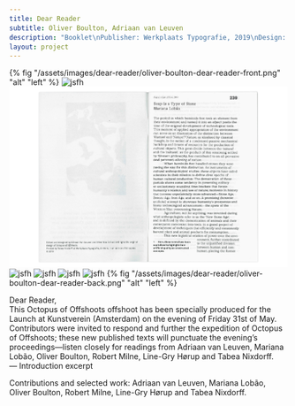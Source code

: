 ```yaml
---
title: Dear Reader
subtitle: Oliver Boulton, Adriaan van Leuven
description: "Booklet\nPublisher: Werkplaats Typografie, 2019\nDesign: Adriaan Van Leuven, Oliver Boulton\nEdition of 50, 36pp\nDigital, stapled, 120 × 235mm"
layout: project
---
```

{% fig "/assets/images/dear-reader/oliver-boulton-dear-reader-front.png" "alt" "left" %}
![jsfh](/assets/images/dear-reader/oliver-boulton-dear-reader-1.png)
![jsfh](/assets/images/dear-reader/oliver-boulton-dear-reader-2.png)
![jsfh](/assets/images/dear-reader/oliver-boulton-dear-reader-3.png)
![jsfh](/assets/images/dear-reader/oliver-boulton-dear-reader-4.png)
![jsfh](/assets/images/dear-reader/oliver-boulton-dear-reader-5.png)
![jsfh](/assets/images/dear-reader/oliver-boulton-dear-reader-6.png)
{% fig "/assets/images/dear-reader/oliver-boulton-dear-reader-back.png" "alt" "left" %}

Dear Reader,<br>
This Octopus of Offshoots offshoot has been specially produced for the Launch at Kunstverein (Amsterdam) on the evening of Friday 31st of May. Contributors were invited to respond and further the expedition of Octopus of Offshoots; these new published texts will punctuate the evening’s proceedings—listen closely for readings from Adriaan van Leuven, Mariana Lobão, Oliver Boulton, Robert Milne, Line-Gry Hørup and Tabea Nixdorff.<br>— Introduction excerpt

Contributions and selected work: Adriaan van Leuven, Mariana Lobão, Oliver Boulton, Robert Milne, Line-Gry Hørup and Tabea Nixdorff.
